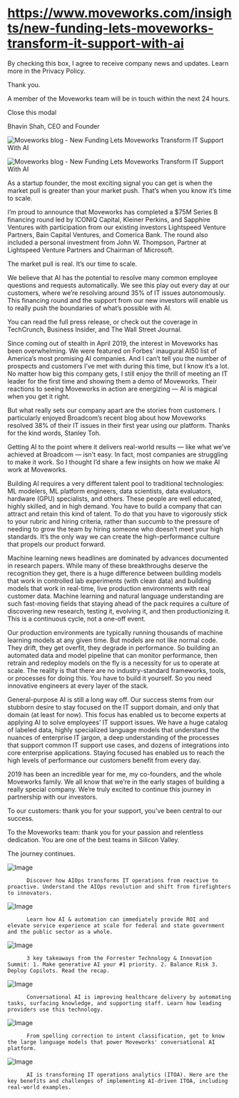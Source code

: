 # https://www.moveworks.com/insights/new-funding-lets-moveworks-transform-it-support-with-ai

By checking this box, I agree to receive company news and updates. Learn more in the Privacy Policy.

Thank you.

A member of the Moveworks team will be in touch within the next 24 hours.



  Close this modal
  



Bhavin Shah, CEO and Founder


![Moveworks blog - New Funding Lets Moveworks Transform IT Support With AI](https://www.moveworks.com/hubfs/CompanyPhoto_Composite_Cropped_BW.jpg)

![Moveworks blog - New Funding Lets Moveworks Transform IT Support With AI](https://www.moveworks.com/hubfs/CompanyPhoto_Composite_Cropped_BW.jpg)

As a startup founder, the most exciting signal you can get is when the market pull is greater than your market push. That’s when you know it’s time to scale. 

I’m proud to announce that Moveworks has completed a $75M Series B financing round led by ICONIQ Capital, Kleiner Perkins, and Sapphire Ventures with participation from our existing investors Lightspeed Venture Partners, Bain Capital Ventures, and Comerica Bank. The round also included a personal investment from John W. Thompson, Partner at Lightspeed Venture Partners and Chairman of Microsoft. 

The market pull is real. It’s our time to scale.

We believe that AI has the potential to resolve many common employee questions and requests automatically. We see this play out every day at our customers, where we’re resolving around 35% of IT issues autonomously. This financing round and the support from our new investors will enable us to really push the boundaries of what’s possible with AI.

You can read the full press release, or check out the coverage in TechCrunch, Business Insider, and The Wall Street Journal.

Since coming out of stealth in April 2019, the interest in Moveworks has been overwhelming. We were featured on Forbes’ inaugural AI50 list of America’s most promising AI companies. And I can’t tell you the number of prospects and customers I’ve met with during this time, but I know it’s a lot. No matter how big this company gets, I still enjoy the thrill of meeting an IT leader for the first time and showing them a demo of Moveworks. Their reactions to seeing Moveworks in action are energizing — AI is magical when you get it right.

But what really sets our company apart are the stories from customers. I particularly enjoyed Broadcom’s recent blog about how Moveworks resolved 38% of their IT issues in their first year using our platform. Thanks for the kind words, Stanley Toh.

Getting AI to the point where it delivers real-world results — like what we’ve achieved at Broadcom — isn't easy. In fact, most companies are struggling to make it work. So I thought I’d share a few insights on how we make AI work at Moveworks.

Building AI requires a very different talent pool to traditional technologies: ML modelers, ML platform engineers, data scientists, data evaluators, hardware (GPU) specialists, and others. These people are well educated, highly skilled, and in high demand. You have to build a company that can attract and retain this kind of talent. To do that you have to vigorously stick to your rubric and hiring criteria, rather than succumb to the pressure of needing to grow the team by hiring someone who doesn’t meet your high standards. It’s the only way we can create the high-performance culture that propels our product forward.

Machine learning news headlines are dominated by advances documented in research papers. While many of these breakthroughs deserve the recognition they get, there is a huge difference between building models that work in controlled lab experiments (with clean data) and building models that work in real-time, live production environments with real customer data. Machine learning and natural language understanding are such fast-moving fields that staying ahead of the pack requires a culture of discovering new research, testing it, evolving it, and then productionizing it. This is a continuous cycle, not a one-off event.

Our production environments are typically running thousands of machine learning models at any given time. But models are not like normal code. They drift, they get overfit, they degrade in performance. So building an automated data and model pipeline that can monitor performance, then retrain and redeploy models on the fly is a necessity for us to operate at scale. The reality is that there are no industry-standard frameworks, tools, or processes for doing this. You have to build it yourself. So you need innovative engineers at every layer of the stack.

General-purpose AI is still a long way off. Our success stems from our stubborn desire to stay focused on the IT support domain, and only that domain (at least for now). This focus has enabled us to become experts at applying AI to solve employees’ IT support issues. We have a huge catalog of labeled data, highly specialized language models that understand the nuances of enterprise IT jargon, a deep understanding of the processes that support common IT support use cases, and dozens of integrations into core enterprise applications. Staying focused has enabled us to reach the high levels of performance our customers benefit from every day.

2019 has been an incredible year for me, my co-founders, and the whole Moveworks family. We all know that we’re in the early stages of building a really special company. We’re truly excited to continue this journey in partnership with our investors.

To our customers: thank you for your support, you’ve been central to our success.

To the Moveworks team: thank you for your passion and relentless dedication. You are one of the best teams in Silicon Valley.

The journey continues.

![Image](https://www.moveworks.com/hs-fs/hubfs/AIOps-featured-image.png?length=50&name=AIOps-featured-image.png)


          Discover how AIOps transforms IT operations from reactive to proactive. Understand the AIOps revolution and shift from firefighters to innovators.
        

![Image](https://www.moveworks.com/hs-fs/hubfs/Public-Sector-Convo-AI.png?length=50&name=Public-Sector-Convo-AI.png)


          Learn how AI & automation can immediately provide ROI and elevate service experience at scale for federal and state government and the public sector as a whole.
        

![Image](https://www.moveworks.com/hs-fs/hubfs/Forrester%20T%26I%20%281%29.png?length=50&name=Forrester%20T&I%20%281%29.png)


          3 key takeaways from the Forrester Technology & Innovation Summit: 1. Make generative AI your #1 priority. 2. Balance Risk 3. Deploy Copilots. Read the recap.
        

![Image](https://www.moveworks.com/hs-fs/hubfs/healthcare-test.png?length=50&name=healthcare-test.png)


          Conversational AI is improving healthcare delivery by automating tasks, surfacing knowledge, and supporting staff. Learn how leading providers use this technology.
        

![Image](https://www.moveworks.com/hs-fs/hubfs/Moveworks_LLM_Feature.png?length=50&name=Moveworks_LLM_Feature.png)


          From spelling correction to intent classification, get to know the large language models that power Moveworks' conversational AI platform.
        

![Image](https://www.moveworks.com/hs-fs/hubfs/ITOA_feature.png?length=50&name=ITOA_feature.png)


          AI is transforming IT operations analytics (ITOA). Here are the key benefits and challenges of implementing AI-driven ITOA, including real-world examples.
        

